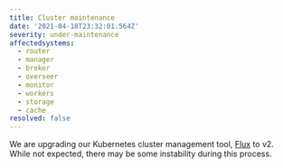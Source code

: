 ```yaml
---
title: Cluster maintenance
date: '2021-04-18T23:32:01.564Z'
severity: under-maintenance
affectedsystems:
  - router
  - manager
  - broker
  - overseer
  - monitor
  - workers
  - storage
  - cache
resolved: false
---
```


We are upgrading our Kubernetes cluster management tool, [Flux](https://toolkit.fluxcd.io/) to v2. While not expected, there may be some instability during this process.

<!--- language code: en -->

